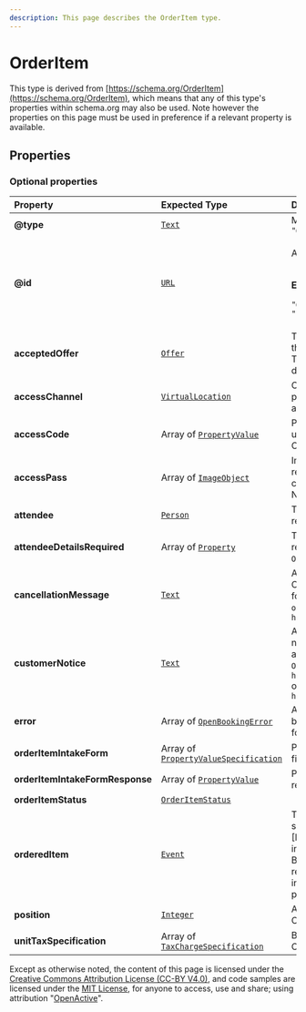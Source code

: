 ```yaml
---
description: This page describes the OrderItem type.
---
```


# OrderItem

This type is derived from [https://schema.org/OrderItem](https://schema.org/OrderItem), which means that any of this type's properties within schema.org may also be used. Note however the properties on this page must be used in preference if a relevant property is available.

## **Properties**

### **Optional properties**

<table>
  <thead>
    <tr>
      <th style="text-align:left">Property</th>
      <th style="text-align:left">Expected Type</th>
      <th style="text-align:left">Description</th>
    </tr>
  </thead>
  <tbody>
    <tr>
      <td style="text-align:left"><b>@type</b>
      </td>
      <td style="text-align:left"> <a href="https://schema.org/Text"><code>Text</code></a>
      </td>
      <td style="text-align:left">Must always be present and set to <code>&quot;@type&quot;: &quot;OrderItem&quot;</code>
      </td>
    </tr>
    <tr>
      <td style="text-align:left"><b>@id</b>
      </td>
      <td style="text-align:left"> <a href="https://schema.org/URL"><code>URL</code></a>
      </td>
      <td style="text-align:left">
        <p>A unique url based identifier for the record</p>
        <p>
          <br /><b>Example</b>
        </p>
        <p><code>&quot;@id&quot;: &quot;https://example.com/OrderItem/12345&quot;</code>
        </p>
      </td>
    </tr>
    <tr>
      <td style="text-align:left"><b>acceptedOffer</b>
      </td>
      <td style="text-align:left"> <a href="https://developer.openactive.io/data-model/types/offer"><code>Offer</code></a>
      </td>
      <td style="text-align:left">The offer from the associated orderedItem that has been selected by the
        Customer. The price of this includes or excludes tax depending on the taxMode
        of the Order.</td>
    </tr>
    <tr>
      <td style="text-align:left"><b>accessChannel</b>
      </td>
      <td style="text-align:left"> <a href="https://developer.openactive.io/data-model/types/virtuallocation"><code>VirtualLocation</code></a>
      </td>
      <td style="text-align:left">Channel through which the user can participate in the Opportunity. Not
        applicable for an OrderQuote.</td>
    </tr>
    <tr>
      <td style="text-align:left"><b>accessCode</b>
      </td>
      <td style="text-align:left">Array of <a href="https://developer.openactive.io/data-model/types/propertyvalue"><code>PropertyValue</code></a>
      </td>
      <td style="text-align:left">PropertyValue that contains a text value usable for entrance. Not applicable
        for an OrderQuote.</td>
    </tr>
    <tr>
      <td style="text-align:left"><b>accessPass</b>
      </td>
      <td style="text-align:left">Array of <a href="https://developer.openactive.io/data-model/types/imageobject"><code>ImageObject</code></a>
      </td>
      <td style="text-align:left">ImageObject or Barcode that contains reference to an asset (e.g. Barcode,
        QR code image or PDF) usable for entrance. Not applicable for an OrderQuote.</td>
    </tr>
    <tr>
      <td style="text-align:left"><b>attendee</b>
      </td>
      <td style="text-align:left"> <a href="https://developer.openactive.io/data-model/types/person"><code>Person</code></a>
      </td>
      <td style="text-align:left">The person attending the Opportunity related to the OrderItem.</td>
    </tr>
    <tr>
      <td style="text-align:left"><b>attendeeDetailsRequired</b>
      </td>
      <td style="text-align:left">Array of <a href="https://schema.org/Property"><code>Property</code></a>
      </td>
      <td style="text-align:left">The properties of <code>schema:Person</code> that are required to describe
        an <code>attendee</code> for this <code>OrderItem</code>.</td>
    </tr>
    <tr>
      <td style="text-align:left"><b>cancellationMessage</b>
      </td>
      <td style="text-align:left"> <a href="https://schema.org/Text"><code>Text</code></a>
      </td>
      <td style="text-align:left">A message set by the Seller in the event of Opportunity cancellation,
        only applicable for an <code>Order</code> and where the <code>OrderItem</code> has <code>orderItemStatus</code> set
        to <code>https://openactive.io/SellerCancelled</code>
      </td>
    </tr>
    <tr>
      <td style="text-align:left"><b>customerNotice</b>
      </td>
      <td style="text-align:left"> <a href="https://schema.org/Text"><code>Text</code></a>
      </td>
      <td style="text-align:left">A message set by the Seller to trigger a notification to the Customer,
        only applicable for an <code>Order</code> and where the <code>OrderItem</code> has <code>orderItemStatus</code> set
        to <code>https://openactive.io/OrderItemConfirmed</code> or <code>https://openactive.io/CustomerAttended</code>
      </td>
    </tr>
    <tr>
      <td style="text-align:left"><b>error</b>
      </td>
      <td style="text-align:left">Array of <a href="https://developer.openactive.io/data-model/types/openbookingerror"><code>OpenBookingError</code></a>
      </td>
      <td style="text-align:left">Array of errors related to the OrderItem being included in the Order,
        only applicable for an OrderQuote.</td>
    </tr>
    <tr>
      <td style="text-align:left"><b>orderItemIntakeForm</b>
      </td>
      <td style="text-align:left">Array of <a href="https://developer.openactive.io/data-model/types/propertyvaluespecification"><code>PropertyValueSpecification</code></a>
      </td>
      <td style="text-align:left">PropertyValueSpecifications that describe fields in the orderItemIntakeForm.</td>
    </tr>
    <tr>
      <td style="text-align:left"><b>orderItemIntakeFormResponse</b>
      </td>
      <td style="text-align:left">Array of <a href="https://developer.openactive.io/data-model/types/propertyvalue"><code>PropertyValue</code></a>
      </td>
      <td style="text-align:left">PropertyValues that contains a text value responses to the orderItemIntakeForm.</td>
    </tr>
    <tr>
      <td style="text-align:left"><b>orderItemStatus</b>
      </td>
      <td style="text-align:left"> <a href="https://openactive.io/OrderItemStatus"><code>OrderItemStatus</code></a>
      </td>
      <td style="text-align:left"></td>
    </tr>
    <tr>
      <td style="text-align:left"><b>orderedItem</b>
      </td>
      <td style="text-align:left"> <a href="https://developer.openactive.io/data-model/types/event"><code>Event</code></a>
      </td>
      <td style="text-align:left">The specific bookable Thing that has been selected by the Customer. See
        the [Modelling-Opportunity-Data] for more information on these types. Note
        that the Broker Request and Orders feed only require id within these objects
        to be included; in these contexts, all other properties are ignored.</td>
    </tr>
    <tr>
      <td style="text-align:left"><b>position</b>
      </td>
      <td style="text-align:left"> <a href="https://schema.org/Integer"><code>Integer</code></a>
      </td>
      <td style="text-align:left">An integer representing the order of OrderItems within the array.</td>
    </tr>
    <tr>
      <td style="text-align:left"><b>unitTaxSpecification</b>
      </td>
      <td style="text-align:left">Array of <a href="https://developer.openactive.io/data-model/types/taxchargespecification"><code>TaxChargeSpecification</code></a>
      </td>
      <td style="text-align:left">Breakdown of tax payable for the OrderItem.</td>
    </tr>
  </tbody>
</table>

Except as otherwise noted, the content of this page is licensed under the [Creative Commons Attribution License \(CC-BY V4.0\)](https://creativecommons.org/licenses/by/4.0/), and code samples are licensed under the [MIT License](https://opensource.org/licenses/MIT), for anyone to access, use and share; using attribution "[OpenActive](https://www.openactive.io/)".

